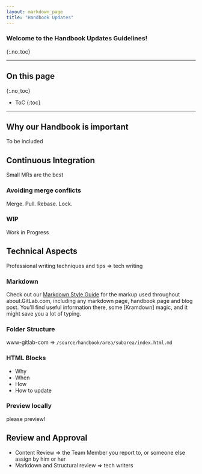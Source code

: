 ```yaml
---
layout: markdown_page
title: "Handbook Updates"
---
```


### Welcome to the Handbook Updates Guidelines!
{:.no_toc}

----

## On this page
{:.no_toc}

- ToC
{:toc}

----

## Why our Handbook is important

To be included

## Continuous Integration

Small MRs are the best

### Avoiding merge conflicts

Merge. Pull. Rebase. Lock.

### WIP

Work in Progress

## Technical Aspects

Professional writing techniques and tips => tech writing

### Markdown

Check out our [Markdown Style Guide] for the markup used throughout about.GitLab.com, including any markdown page, handbook page and blog post. You'll
find useful information there, some [Kramdown] magic, and it might save you a lot of typing.

### Folder Structure

www-gitlab-com => `/source/handbook/area/subarea/index.html.md`

### HTML Blocks

- Why
- When
- How
- How to update

### Preview locally

please preview!

## Review and Approval

- Content Review => the Team Member you report to, or someone else assign by him or her
- Markdown and  Structural review => tech writers

<!-- Identifiers, in alphabetical order -->

[about.GitLab.com]: https://about.gitlab.com/
[Markdown Style Guide]: markdown-guide/
[Professional Writing Techniques]: #professional-writing-techniques
[WIP MR]: http://docs.gitlab.com/ce/workflow/wip_merge_requests.html "Work In Progress Merge Request"
[www-gitlab-com]: https://gitlab.com/gitlab-com/www-gitlab-com/
